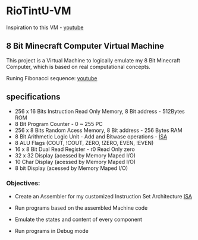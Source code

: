 # RioTintU-VM

Inspiration to this VM - [youtube](https://www.youtube.com/playlist?list=PLP29wDx6QmW5DdwpdwHCRJsEubS5NrQ9b)

## 8 Bit Minecraft Computer Virtual Machine

This project is a Virtual Machine to logically emulate my 8 Bit Minecraft Computer, which is based on real computational concepts.

Runing Fibonacci sequence: [youtube](https://www.youtube.com/watch?v=nEHz9QRe7IQ)

## specifications

- 256 x 16 Bits Instruction Read Only Memory, 8 Bit address - 512Bytes ROM
- 8 Bit Program Counter - 0 ~ 255 PC
- 256 x 8 Bits Random Acess Memory, 8 Bit address - 256 Bytes RAM
- 8 Bit Arithmetic Logic Unit - Add and Bitwase operations -  [ISA](https://docs.google.com/spreadsheets/d/1ce8okA9Iy8wLN9gtn3IzqqO52bT0SPEkzZ5C6IkLoVc/edit?gid=0#gid=0)
- 8 ALU Flags (COUT, !COUT, ZERO, !ZERO, EVEN, !EVEN)
- 16 x 8 Bit Dual Read Register - r0 Read Only zero
- 32 x 32 Display (acessed by Memory Maped I/O)
- 10 Char Display (acessed by Memory Maped I/O)
- 8 bit Display (acessed by Memory Maped I/O)


### Objectives:

- Create an Assembler for my customized Instruction Set Architecture [ISA](https://docs.google.com/spreadsheets/d/1ce8okA9Iy8wLN9gtn3IzqqO52bT0SPEkzZ5C6IkLoVc/edit?gid=0#gid=0)

- Run programs based on the assembled Machine code

- Emulate the states and content of every component

- Run programs in Debug mode
